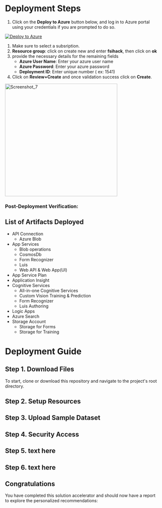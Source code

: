 # Deployment Steps

1. Click on the **Deploy to Azure** button below, and log in to Azure portal using your credentials if you are prompted to do so.

[![Deploy to Azure](https://aka.ms/deploytoazurebutton)](https://portal.azure.com/#create/Microsoft.Template/uri/https%3A%2F%2Fraw.githubusercontent.com%2FCloudLabsAI-Azure%2FSolution-Accelerators%2Fmain%2FAI-Powered-Insurance-Claims-Automation-Solution-Accelerator%2Ftemplates%2Fdeploy-01.json)

1. Make sure to select a subsription.
2. **Resource group**: click on create new and enter **fsihack**, then click on **ok**
3. provide the necessary details for the remaining fields
    *  **Azure User Name**: Enter your azure user name
    *  **Azure Password**: Enter your azure password
    *  **Deployment ID**: Enter unique number ( ex: 1541)
4. Click on **Review+Create** and once validation success click on **Create**.

<img width="371" alt="Screenshot_7" src="https://user-images.githubusercontent.com/33771500/196679524-afb034db-4eb2-402e-aba5-a99526cdea4c.png">

### Post-Deployment Verification:

## List of Artifacts Deployed
* API Connection
  * Azure Blob
* App Services
  * Blob operations
  * CosmosDb
  * Form Recognizer
  * Luis
  * Web API & Web App(UI)
* App Service Plan
* Application Insight
* Cognitive Services
  * All-in-one Cognitive Services
  * Custom Vision Training & Prediction
  * Form Recognizer
  * Luis Authoring
* Logic Apps
* Azure Search
* Storage Account
  * Storage for Forms
  * Storage for Training

# Deployment Guide

## Step 1. Download Files
To start, clone or download this repository and navigate to the project's root directory.

## Step 2. Setup Resources

## Step 3. Upload Sample Dataset

## Step 4. Security Access

## Step 5. text here

## Step 6. text here

## Congratulations
You have completed this solution accelerator and should now have a report to explore the personalized recommendations:

